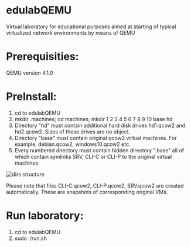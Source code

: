 # edulabQEMU
Virtual laboratory for educational purposes aimed at starting of typical virtualized network environments by means of QEMU


# Prerequisities:
QEMU version 4.1.0


# PreInstall:
1. cd to edulabQEMU
2. mkdir .machines; cd machines; mkdir 1 2 3 4 5 6 7 8 9 10 base hd
3. Directory "hd" must contain additional hard disk drives hd1.qcow2 and hd2.qcow2. Sizes of these drives are no object.
4. Directory "base" must contain original qcow2 virtual machines. For example, debian.qcow2, windows10.qcow2 etc.
5. Every numbered directory must contain hidden directory ".base" all of which contain symlinks SRV, CLI-C or CLI-P to the original virtual machines:

![dirs structure](https://user-images.githubusercontent.com/7554459/72189725-aaebfb80-340e-11ea-9774-6a4ed1585008.png)

Please note that files CLI-C.qcow2, CLI-P.qcow2, SRV.qcow2 are created automatically. These are snapshots of corresponding original VMs.



# Run laboratory:
1. cd to edulabQEMU
2. sudo ./run.sh


